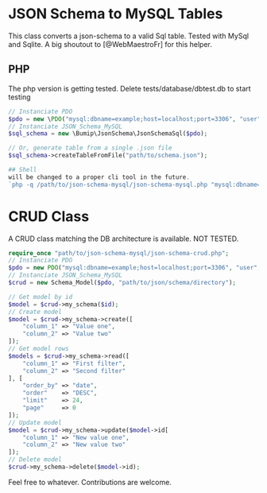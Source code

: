 # JSON Schema to MySQL Tables

This class converts a json-schema to a valid Sql table. Tested with MySql and Sqlite.  A big shoutout to [@WebMaestroFr] for this helper.  

## PHP
The php version is getting tested. Delete tests/database/dbtest.db to start testing  
```php
// Instanciate PDO
$pdo = new \PDO("mysql:dbname=example;host=localhost;port=3306", "user", "password");
// Instanciate JSON_Schema_MySQL
$sql_schema = new \Bumip\JsonSchema\JsonSchemaSql($pdo);

// Or, generate table from a single .json file
$sql_schema->createTableFromFile("path/to/schema.json");

## Shell
will be changed to a proper cli tool in the future.
`php -q /path/to/json-schema-mysql/json-schema-mysql.php "mysql:dbname=example;host=localhost;port=3306" "user" "password" "/path/to/json/schema/directory"`


```

# CRUD Class

A CRUD class matching the DB architecture is available. NOT TESTED.

```php
require_once "path/to/json-schema-mysql/json-schema-crud.php";
// Instanciate PDO
$pdo = new PDO("mysql:dbname=example;host=localhost;port=3306", "user", "password");
// Instanciate JSON_Schema_MySQL
$crud = new Schema_Model($pdo, "path/to/json/schema/directory");

// Get model by id
$model = $crud->my_schema($id);
// Create model
$model = $crud->my_schema->create([
    "column_1" => "Value one",
    "column_2" => "Value two"
]);
// Get model rows
$models = $crud->my_schema->read([
    "column_1" => "First filter",
    "column_2" => "Second filter"
], [
    "order_by" => "date",
    "order"    => "DESC",
    "limit"    => 24,
    "page"     => 0
]);
// Update model
$model = $crud->my_schema->update($model->id[
    "column_1" => "New value one",
    "column_2" => "New value two"
]);
// Delete model
$crud->my_schema->delete($model->id);
```

Feel free to whatever. Contributions are welcome.
